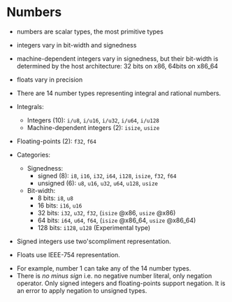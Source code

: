 # Numbers


- numbers are scalar types, the most primitive types
- integers vary in bit-width and signedness
- machine-dependent integers vary in signedness, but their bit-width is determined by the host architecture: 32 bits on x86, 64bits on x86_64
- floats vary in precision

- There are 14 number types representing integral and rational numbers.
- Integrals:
  - Integers (10): `i/u8`, `i/u16`, `i/u32`, `i/u64`, `i/u128`
  - Machine-dependent integers (2): `isize`, `usize`
- Floating-points (2): `f32`, `f64`
- Categories:
  * Signedness:
    - signed (8): `i8`, `i16`, `i32`, `i64`, `i128`, `isize`, `f32`, `f64`
    - unsigned (6):  `u8`, `u16`, `u32`, `u64`, `u128`, `usize`
  * Bit-width:
    - 8 bits: `i8`, `u8`
    - 16 bits: `i16`, `u16`
    - 32 bits: `i32`, `u32`, `f32`, (`isize` @x86, `usize` @x86)
    - 64 bits: `i64`, `u64`, `f64`, (`isize` @x86_64, `usize` @x86_64)
    - 128 bits: `i128`, `u128` (Experimental type)
- Signed integers use two'scompliment representation.
- Floats use IEEE-754 representation.


* For example, number 1 can take any of the 14 number types.
* There is *no minus sign* i.e. no negative number literal, only negation operator. Only signed integers and floating-points support negation. It is an error to apply negation to unsigned types.

